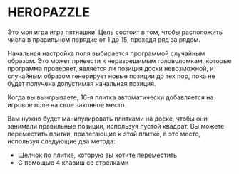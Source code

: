 # HEROPAZZLE
Это моя игра игра пятнашки. Цель состоит в том, чтобы расположить числа в правильном порядке от 1 до 15, проходя ряд за рядом.

Начальная настройка поля выбирается программой случайным образом. Это может привести к неразрешимым головоломкам, которые программа проверяет, является ли позиция доски невозможной, и случайным образом генерирует новые позиции до тех пор, пока не будет получена допустимая начальная позиция.

Когда вы выигрываете, 16-я плитка автоматически добавляется на игровое поле на свое законное место.

Вам нужно будет манипулировать плитками на доске, чтобы они занимали правильные позиции, используя пустой квадрат. Вы можете переместить плитки, прилегающие к этой плитке, в это место, используя следующие два метода:
* Щелчок по плитке, которую вы хотите переместить
* С помощью 4 клавиш со стрелками
